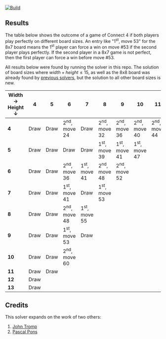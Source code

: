 [![Build](https://github.com/ChristopheSteininger/c4/actions/workflows/build-and-test.yml/badge.svg?branch=master)](https://github.com/ChristopheSteininger/c4/actions/workflows/build-and-test.yml?query=branch%3Amaster)

 ## Results

 The table below shows the outcome of a game of Connect 4 if both players play
 perfectly on different board sizes. An entry like "1<sup>st</sup>, move 53"
 for the 8x7 board means the 1<sup>st</sup> player can force a win on
 move #53 if the second player plays perfectly. If the second player in
 a 8x7 game is not perfect, then the first player can force a win before move
 #53.

 All results below were found by running the solver in this repo. The solution of
 board sizes where $width + height \leq 15$, as well as the 8x8 board was already
 found by [previous solvers](https://tromp.github.io/c4/c4.html), but the solution
 to all other board sizes is new.

| Width &rarr; <br> Height &darr; |    4 |    5 |                            6 |                            7 |                            8 |                            9 |                           10 |                           11 |                           12 |
| ------------------------------- | ---- | ---- | ---------------------------- | ---------------------------- | ---------------------------- | ---------------------------- | ---------------------------- | ---------------------------- | ---------------------------- |
|                           **4** | Draw | Draw | 2<sup>nd</sup>, <br> move 24 |                         Draw | 2<sup>nd</sup>, <br> move 32 | 2<sup>nd</sup>, <br> move 36 | 2<sup>nd</sup>, <br> move 40 | 2<sup>nd</sup>, <br> move 44 | 2<sup>nd</sup>, <br> move 48 |
|                           **5** | Draw | Draw |                         Draw |                         Draw | 1<sup>st</sup>, <br> move 39 | 1<sup>st</sup>, <br> move 41 | 1<sup>st</sup>, <br> move 47 |
|                           **6** | Draw | Draw | 2<sup>nd</sup>, <br> move 36 | 1<sup>st</sup>, <br> move 41 | 2<sup>nd</sup>, <br> move 48 | 2<sup>nd</sup>, <br> move 52
|                           **7** | Draw | Draw | 1<sup>st</sup>, <br> move 41 |                         Draw | 1<sup>st</sup>, <br> move 53 |
|                           **8** | Draw | Draw | 2<sup>nd</sup>, <br> move 48 | 1<sup>st</sup>, <br> move 55 |
|                           **9** | Draw | Draw | 1<sup>st</sup>, <br> move 53 |                         Draw |
|                          **10** | Draw | Draw | 2<sup>nd</sup>, <br> move 60 |
|                          **11** | Draw | Draw |
|                          **12** | Draw |
|                          **13** | Draw |

## Credits

This solver expands on the work of two others:
1. [John Tromp](https://tromp.github.io/c4/c4.html)
1. [Pascal Pons](http://blog.gamesolver.org/solving-connect-four/01-introduction/)
